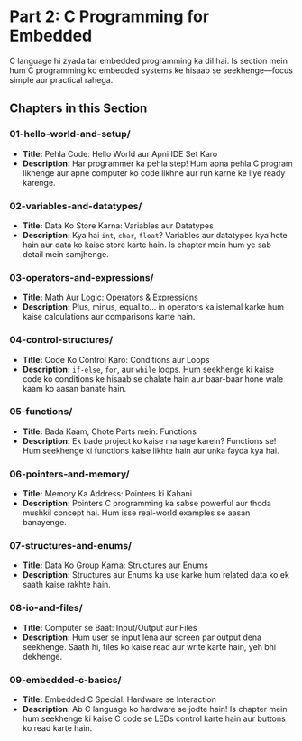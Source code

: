 # Part 2: C Programming for Embedded

C language hi zyada tar embedded programming ka dil hai. Is section mein hum C programming ko embedded systems ke hisaab se seekhenge—focus simple aur practical rahega.

## Chapters in this Section

### 01-hello-world-and-setup/
- **Title:** Pehla Code: Hello World aur Apni IDE Set Karo
- **Description:** Har programmer ka pehla step! Hum apna pehla C program likhenge aur apne computer ko code likhne aur run karne ke liye ready karenge.

### 02-variables-and-datatypes/
- **Title:** Data Ko Store Karna: Variables aur Datatypes
- **Description:** Kya hai `int`, `char`, `float`? Variables aur datatypes kya hote hain aur data ko kaise store karte hain. Is chapter mein hum ye sab detail mein samjhenge.

### 03-operators-and-expressions/
- **Title:** Math Aur Logic: Operators & Expressions
- **Description:** Plus, minus, equal to... in operators ka istemal karke hum kaise calculations aur comparisons karte hain.

### 04-control-structures/
- **Title:** Code Ko Control Karo: Conditions aur Loops
- **Description:** `if-else`, `for`, aur `while` loops. Hum seekhenge ki kaise code ko conditions ke hisaab se chalate hain aur baar-baar hone wale kaam ko aasan banate hain.

### 05-functions/
- **Title:** Bada Kaam, Chote Parts mein: Functions
- **Description:** Ek bade project ko kaise manage karein? Functions se! Hum seekhenge ki functions kaise likhte hain aur unka fayda kya hai.

### 06-pointers-and-memory/
- **Title:** Memory Ka Address: Pointers ki Kahani
- **Description:** Pointers C programming ka sabse powerful aur thoda mushkil concept hai. Hum isse real-world examples se aasan banayenge.

### 07-structures-and-enums/
- **Title:** Data Ko Group Karna: Structures aur Enums
- **Description:** Structures aur Enums ka use karke hum related data ko ek saath kaise rakhte hain.

### 08-io-and-files/
- **Title:** Computer se Baat: Input/Output aur Files
- **Description:** Hum user se input lena aur screen par output dena seekhenge. Saath hi, files ko kaise read aur write karte hain, yeh bhi dekhenge.

### 09-embedded-c-basics/
- **Title:** Embedded C Special: Hardware se Interaction
- **Description:** Ab C language ko hardware se jodte hain! Is chapter mein hum seekhenge ki kaise C code se LEDs control karte hain aur buttons ko read karte hain.
